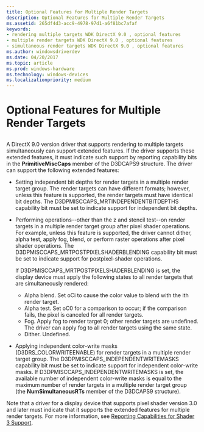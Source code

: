 ```yaml
---
title: Optional Features for Multiple Render Targets
description: Optional Features for Multiple Render Targets
ms.assetid: 265df4d3-acc9-4978-97d1-a6f81bc7afaf
keywords:
- rendering multiple targets WDK DirectX 9.0 , optional features
- multiple render targets WDK DirectX 9.0 , optional features
- simultaneous render targets WDK DirectX 9.0 , optional features
ms.author: windowsdriverdev
ms.date: 04/20/2017
ms.topic: article
ms.prod: windows-hardware
ms.technology: windows-devices
ms.localizationpriority: medium
---
```


# Optional Features for Multiple Render Targets


## <span id="ddk_optional_features_for_multiple_render_targets_gg"></span><span id="DDK_OPTIONAL_FEATURES_FOR_MULTIPLE_RENDER_TARGETS_GG"></span>


A DirectX 9.0 version driver that supports rendering to multiple targets simultaneously can support extended features. If the driver supports these extended features, it must indicate such support by reporting capability bits in the **PrimitiveMiscCaps** member of the D3DCAPS9 structure. The driver can support the following extended features:

-   Setting independent bit depths for render targets in a multiple render target group. The render targets can have different formats; however, unless this feature is supported, the render targets must have identical bit depths. The D3DPMISCCAPS\_MRTINDEPENDENTBITDEPTHS capability bit must be set to indicate support for independent bit depths.

-   Performing operations--other than the z and stencil test--on render targets in a multiple render target group after pixel shader operations. For example, unless this feature is supported, the driver cannot dither, alpha test, apply fog, blend, or perform raster operations after pixel shader operations. The D3DPMISCCAPS\_MRTPOSTPIXELSHADERBLENDING capability bit must be set to indicate support for postpixel-shader operations.

    If D3DPMISCCAPS\_MRTPOSTPIXELSHADERBLENDING is set, the display device must apply the following states to all render targets that are simultaneously rendered:

    -   Alpha blend. Set oCi to cause the color value to blend with the ith render target.
    -   Alpha test. Set oC0 for a comparison to occur; if the comparison fails, the pixel is canceled for all render targets.
    -   Fog. Apply fog to render target 0; other render targets are undefined. The driver can apply fog to all render targets using the same state.
    -   Dither. Undefined.
-   Applying independent color-write masks (D3DRS\_COLORWRITEENABLE) for render targets in a multiple render target group. The D3DPMISCCAPS\_INDEPENDENTWRITEMASKS capability bit must be set to indicate support for independent color-write masks. If D3DPMISCCAPS\_INDEPENDENTWRITEMASKS is set, the available number of independent color-write masks is equal to the maximum number of render targets in a multiple render target group (the **NumSimultaneousRTs** member of the D3DCAPS9 structure).

Note that a driver for a display device that supports pixel shader version 3.0 and later must indicate that it supports the extended features for multiple render targets. For more information, see [Reporting Capabilities for Shader 3 Support](reporting-capabilities-for-shader-3-support.md).

 

 





